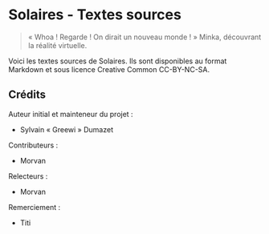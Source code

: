 # Solaires - Textes sources

> « Whoa ! Regarde ! On dirait un nouveau monde ! »
> Minka, découvrant la réalité virtuelle.

Voici les textes sources de Solaires. Ils sont disponibles au format Markdown et sous licence Creative Common CC-BY-NC-SA.

## Crédits

Auteur initial et mainteneur du projet :
* Sylvain « Greewi » Dumazet

Contributeurs :
* Morvan

Relecteurs :
* Morvan

Remerciement :
* Titi
